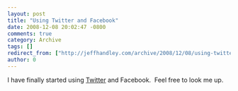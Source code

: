 ```yaml
---
layout: post
title: "Using Twitter and Facebook"
date: 2008-12-08 20:02:47 -0800
comments: true
category: Archive
tags: []
redirect_from: ["http://jeffhandley.com/archive/2008/12/08/using-twitter-and-facebook"]
author: 0
---
```

<!-- more -->
<p>I have finally started using <a href="http://twitter.com/jeffhandley" target="_blank">Twitter</a> and Facebook.  Feel free to look me up.</p>

